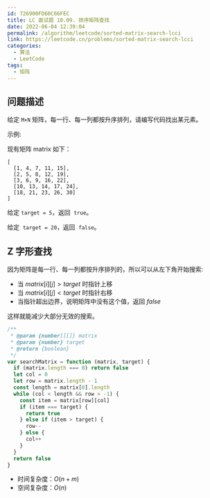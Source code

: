 ```yaml
---
id: 726900FD60C66FEC
title: LC 面试题 10.09. 排序矩阵查找
date: 2022-06-04 12:39:04
permalink: /algorithm/leetcode/sorted-matrix-search-lcci
link: https://leetcode.cn/problems/sorted-matrix-search-lcci
categories:
  - 算法
  - LeetCode
tags:
  - 矩阵
---
```


<Level :type='2'/>

## 问题描述

给定 `M×N` 矩阵，每一行、每一列都按升序排列，请编写代码找出某元素。

示例:

现有矩阵 matrix 如下：

```none
[
  [1, 4, 7, 11, 15],
  [2, 5, 8, 12, 19],
  [3, 6, 9, 16, 22],
  [10, 13, 14, 17, 24],
  [18, 21, 23, 26, 30]
]
```

给定 `target = 5`，返回  `true`。

给定  `target = 20`，返回  `false`。

## Z 字形查找

因为矩阵是每一行、每一列都按升序排列的，所以可以从左下角开始搜索:

- 当 $matrix[i][j] > target$ 时指针上移
- 当 $matrix[i][j] < target$ 时指针右移
- 当指针超出边界，说明矩阵中没有这个值，返回 $false$

这样就能减少大部分无效的搜索。

```javascript
/**
 * @param {number[][]} matrix
 * @param {number} target
 * @return {boolean}
 */
var searchMatrix = function (matrix, target) {
  if (matrix.length === 0) return false
  let col = 0
  let row = matrix.length - 1
  const length = matrix[0].length
  while (col < length && row > -1) {
    const item = matrix[row][col]
    if (item === target) {
      return true
    } else if (item > target) {
      row--
    } else {
      col++
    }
  }
  return false
}
```

- 时间复杂度：$O(n + m)$
- 空间复杂度：$O(n)$
